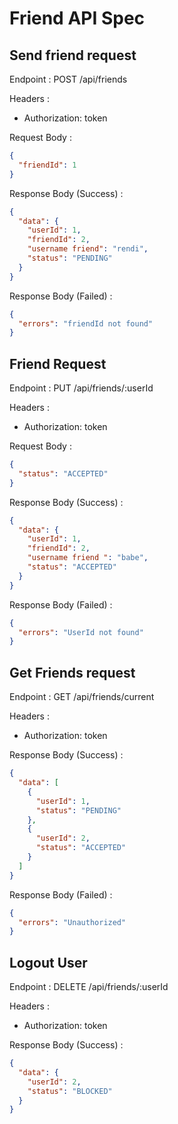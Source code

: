 # Friend API Spec

## Send friend request

Endpoint : POST /api/friends

Headers :

- Authorization: token

Request Body :

```json
{
  "friendId": 1
}
```

Response Body (Success) :

```json
{
  "data": {
    "userId": 1,
    "friendId": 2,
    "username friend": "rendi",
    "status": "PENDING"
  }
}
```

Response Body (Failed) :

```json
{
  "errors": "friendId not found"
}
```

## Friend Request

Endpoint : PUT /api/friends/:userId

Headers :

- Authorization: token

Request Body :

```json
{
  "status": "ACCEPTED"
}
```

Response Body (Success) :

```json
{
  "data": {
    "userId": 1,
    "friendId": 2,
    "username friend ": "babe",
    "status": "ACCEPTED"
  }
}
```

Response Body (Failed) :

```json
{
  "errors": "UserId not found"
}
```

## Get Friends request

Endpoint : GET /api/friends/current

Headers :

- Authorization: token

Response Body (Success) :

```json
{
  "data": [
    {
      "userId": 1,
      "status": "PENDING"
    },
    {
      "userId": 2,
      "status": "ACCEPTED"
    }
  ]
}
```

Response Body (Failed) :

```json
{
  "errors": "Unauthorized"
}
```

## Logout User

Endpoint : DELETE /api/friends/:userId

Headers :

- Authorization: token

Response Body (Success) :

```json
{
  "data": {
    "userId": 2,
    "status": "BLOCKED"
  }
}
```
